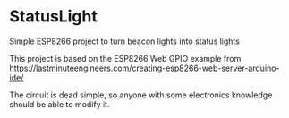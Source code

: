 # StatusLight
Simple ESP8266 project to turn beacon lights into status lights

This project is based on the ESP8266 Web GPIO example from https://lastminuteengineers.com/creating-esp8266-web-server-arduino-ide/

The circuit is dead simple, so anyone with some electronics knowledge should be able to modify it.
